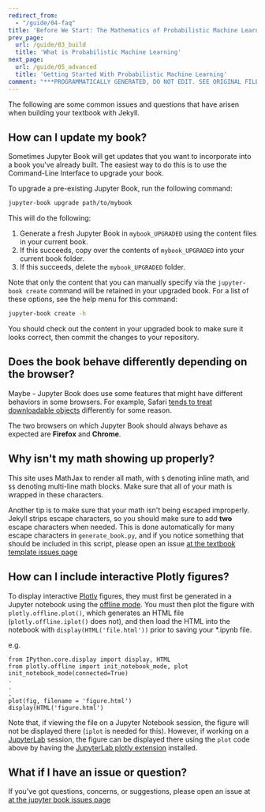 ```yaml
---
redirect_from:
  - "/guide/04-faq"
title: 'Before We Start: The Mathematics of Probabilistic Machine Learning'
prev_page:
  url: /guide/03_build
  title: 'What is Probabilistic Machine Learning'
next_page:
  url: /guide/05_advanced
  title: 'Getting Started With Probabilistic Machine Learning'
comment: "***PROGRAMMATICALLY GENERATED, DO NOT EDIT. SEE ORIGINAL FILES IN /content***"
---
```

The following are some common issues and questions that have arisen when
building your textbook with Jekyll.

## How can I update my book?

Sometimes Jupyter Book will get updates that you want to incorporate into
a book you've already built. The easiest way to do this is to use the Command-Line Interface to
upgrade your book.

To upgrade a pre-existing Jupyter Book, run the following command:

```bash
jupyter-book upgrade path/to/mybook
```

This will do the following:

1. Generate a fresh Jupyter Book in `mybook_UPGRADED` using the content files in your
   current book.
2. If this succeeds, copy over the contents of `mybook_UPGRADED` into your current book folder.
3. If this succeeds, delete the `mybook_UPGRADED` folder.

Note that only the content that you can manually specify via the `jupyter-book create` command
will be retained in your upgraded book. For a list of these options, see the help menu for this command:

```bash
jupyter-book create -h
```

You should check out the content in your upgraded book to make sure it looks correct, then
commit the changes to your repository.

## Does the book behave differently depending on the browser?

Maybe - Jupyter Book does use some features that might have different behaviors in
some browsers. For example, Safari [tends to treat downloadable objects](https://github.com/jupyter/jupyter-book/pull/104#issuecomment-462461188)
differently for some reason.

The two browsers on which Jupyter Book should always behave as expected are
**Firefox** and **Chrome**.

## Why isn't my math showing up properly?

This site uses MathJax to render all math, with `$` denoting inline math,
and `$$` denoting multi-line math blocks. Make sure that all of your math
is wrapped in these characters.

Another tip is to make sure that your math isn't being escaped improperly.
Jekyll strips escape characters, so you should make sure to add **two**
escape characters when needed. This is done automatically for many escape
characters in `generate_book.py`, and if you notice something that should
be included in this script, please open an issue
[at the textbook template issues page](https://github.com/jupyter/jupyter-book/issues)

## How can I include interactive Plotly figures?

To display interactive [Plotly](https://plot.ly/python/) figures, they must
first be generated in a Jupyter notebook using the [offline mode](https://plot.ly/python/offline/).
You must then plot the figure with `plotly.offline.plot()`, which generates an HTML file (`plotly.offline.iplot()` does not),
and then load the HTML into the notebook with `display(HTML('file.html'))` prior to saving your *.ipynb file.

e.g.

```
from IPython.core.display import display, HTML
from plotly.offline import init_notebook_mode, plot
init_notebook_mode(connected=True)
.
.
.
plot(fig, filename = 'figure.html')
display(HTML('figure.html')
```

Note that, if viewing the file on a Jupyter Notebook session, the figure will not be displayed there (`iplot` is needed for this). However, if working on a [JupyterLab](https://github.com/binder-examples/jupyterlab) session, the figure can be displayed there using the `plot` code above by having the [JupyterLab plotly extension](https://github.com/jupyterlab/jupyter-renderers/tree/master/packages/plotly-extension) installed.

## What if I have an issue or question?

If you've got questions, concerns, or suggestions, please open an issue at
[at the jupyter book issues page](https://github.com/jupyter/jupyter-book/issues)
